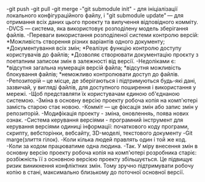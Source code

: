-git push
-git pull
-git merge
-"git submodule init" - для ініціалізації локального конфігураційного файлу, і "git submodule update" — для отримання всіх даних цього проекту та вилучення відповідного комміту.
-DVCS — система, яка використовує розподілену модель зберігання файлів.
-Переваги використання розподіленої системи контролю версій: *Можливість створення різних варіантів одного документу; *Документування всіх змін; *Реалізує функцію контролю доступу користувачів до файлів; *Дозволяє створювати документацію проєкту з поетапним записом змін в залежності від версії.
-Недоліками є: *відсутня загальна нумерація версій файла; *відсутня можливість блокування файлів; *неможливо контролювати доступ до файлів.
-Репозиторій – це місце, де зберігаються і підтримуються будь-які дані, зазвичай, у вигляді файлів, для доступного поширення і використання у мережі.
-Щоб представляти їх користувачам єдиною об'єднаною системою.
-Зміна в основну версію проекту робоча копія на комп'ютері замість старою стає новою.
-Комміт — це фіксація змін або запис змін у репозиторій.
-Модифікація проекту - зміна, оновленняь, поява нових ознак.
-Система керування версіями - програмний інструмент для керування версіями одиниці інформації: початкового коду програми, скрипту, вебсторінки, вебсайту, 3D-моделі, текстового документу
-Git marge(злиття гілок).
-Коли кілька людей правлять один і той же код.
-Коли за кодом працюватиме одна людина.
-Так. У міру внесення змін в основну версію проекту робоча копія на комп'ютері розробника старіє: розбіжність її з основною версією проекту збільшується. Це підвищує ризик виникнення конфліктних змін. Тому зручно підтримувати робочу копію в стані, максимально близькому до поточної основної версії.
